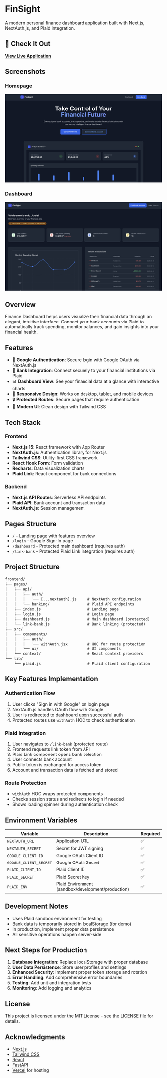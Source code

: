 # FinSight

A modern personal finance dashboard application built with Next.js, NextAuth.js, and Plaid integration.

## 🚀 Check It Out

**[View Live Application](https://finsightapp.vercel.app)**

## Screenshots

### Homepage

![Homepage](media/homepage.png)

### Dashboard

![Dashboard](media/dashboard.png)

## Overview

Finance Dashboard helps users visualize their financial data through an elegant, intuitive interface. Connect your bank accounts via Plaid to automatically track spending, monitor balances, and gain insights into your financial health.

## Features

- 🔐 **Google Authentication**: Secure login with Google OAuth via NextAuth.js
- 🏦 **Bank Integration**: Connect securely to your financial institutions via Plaid
- 📊 **Dashboard View**: See your financial data at a glance with interactive charts
- 📱 **Responsive Design**: Works on desktop, tablet, and mobile devices
- 🔒 **Protected Routes**: Secure pages that require authentication
- 🎨 **Modern UI**: Clean design with Tailwind CSS

## Tech Stack

### Frontend

- **Next.js 15**: React framework with App Router
- **NextAuth.js**: Authentication library for Next.js
- **Tailwind CSS**: Utility-first CSS framework
- **React Hook Form**: Form validation
- **Recharts**: Data visualization charts
- **Plaid Link**: React component for bank connections

### Backend

- **Next.js API Routes**: Serverless API endpoints
- **Plaid API**: Bank account and transaction data
- **NextAuth.js**: Session management

## Pages Structure

- `/` - Landing page with features overview
- `/login` - Google Sign-In page
- `/dashboard` - Protected main dashboard (requires auth)
- `/link-bank` - Protected Plaid Link integration (requires auth)

## Project Structure

```
frontend/
├── pages/
│   ├── api/
│   │   ├── auth/
│   │   │   └── [...nextauth].js     # NextAuth configuration
│   │   └── banking/                 # Plaid API endpoints
│   ├── index.js                     # Landing page
│   ├── login.js                     # Login page
│   ├── dashboard.js                 # Main dashboard (protected)
│   └── link-bank.js                 # Bank linking (protected)
├── src/
│   ├── components/
│   │   ├── auth/
│   │   │   └── withAuth.jsx         # HOC for route protection
│   │   └── ui/                      # UI components
│   └── context/                     # React context providers
└── lib/
    └── plaid.js                     # Plaid client configuration
```

## Key Features Implementation

### Authentication Flow

1. User clicks "Sign in with Google" on login page
2. NextAuth.js handles OAuth flow with Google
3. User is redirected to dashboard upon successful auth
4. Protected routes use `withAuth` HOC to check authentication

### Plaid Integration

1. User navigates to `/link-bank` (protected route)
2. Frontend requests link token from API
3. Plaid Link component opens bank selection
4. User connects bank account
5. Public token is exchanged for access token
6. Account and transaction data is fetched and stored

### Route Protection

- `withAuth` HOC wraps protected components
- Checks session status and redirects to login if needed
- Shows loading spinner during authentication check

## Environment Variables

| Variable               | Description                                        | Required |
| ---------------------- | -------------------------------------------------- | -------- |
| `NEXTAUTH_URL`         | Application URL                                    | ✅       |
| `NEXTAUTH_SECRET`      | Secret for JWT signing                             | ✅       |
| `GOOGLE_CLIENT_ID`     | Google OAuth Client ID                             | ✅       |
| `GOOGLE_CLIENT_SECRET` | Google OAuth Secret                                | ✅       |
| `PLAID_CLIENT_ID`      | Plaid Client ID                                    | ✅       |
| `PLAID_SECRET`         | Plaid Secret Key                                   | ✅       |
| `PLAID_ENV`            | Plaid Environment (sandbox/development/production) | ✅       |

## Development Notes

- Uses Plaid sandbox environment for testing
- Bank data is temporarily stored in localStorage (for demo)
- In production, implement proper data persistence
- All sensitive operations happen server-side

## Next Steps for Production

1. **Database Integration**: Replace localStorage with proper database
2. **User Data Persistence**: Store user profiles and settings
3. **Enhanced Security**: Implement proper token storage and rotation
4. **Error Handling**: Add comprehensive error boundaries
5. **Testing**: Add unit and integration tests
6. **Monitoring**: Add logging and analytics

## License

This project is licensed under the MIT License - see the LICENSE file for details.

## Acknowledgments

- [Next.js](https://nextjs.org/)
- [Tailwind CSS](https://tailwindcss.com/)
- [React](https://reactjs.org/)
- [FastAPI](https://fastapi.tiangolo.com/)
- [Vercel](https://vercel.com/) for hosting

